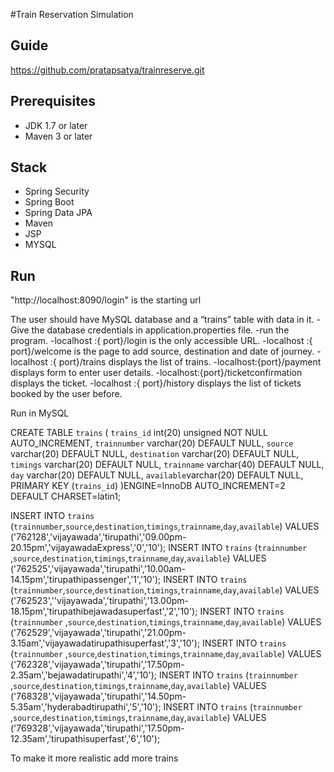 #Train Reservation Simulation

## Guide
https://github.com/pratapsatya/trainreserve.git
## Prerequisites
- JDK 1.7 or later
- Maven 3 or later

## Stack
- Spring Security
- Spring Boot
- Spring Data JPA
- Maven
- JSP
- MYSQL

## Run
"http://localhost:8090/login" is the starting url

The user should have MySQL database and a “trains” table with data in it.
-Give the database credentials in application.properties file.
-run the program.
-localhost :{ port}/login is the only accessible URL.
-localhost :{ port}/welcome is the page to add source, destination and date of journey.
-localhost :{ port}/trains displays the list of trains.
-localhost:{port}/payment displays form to enter user details.
-localhost:{port}/ticketconfirmation displays the ticket.
-localhost :{ port}/history displays the list of tickets booked by the user before. 



Run in MySQL

CREATE TABLE `trains` (
`trains_id` int(20) unsigned NOT NULL AUTO_INCREMENT,
`trainnumber` varchar(20) DEFAULT NULL,
`source` varchar(20) DEFAULT NULL,
`destination` varchar(20) DEFAULT NULL,
`timings` varchar(20) DEFAULT NULL,
`trainname` varchar(40) DEFAULT NULL,
`day` varchar(20) DEFAULT NULL,
`available`varchar(20) DEFAULT NULL,
PRIMARY KEY (`trains_id`)
)ENGINE=InnoDB AUTO_INCREMENT=2 DEFAULT CHARSET=latin1;


INSERT INTO `trains` (`trainnumber`,`source`,`destination`,`timings`,`trainname`,`day`,`available`)
VALUES
('762128','vijayawada','tirupathi','09.00pm-20.15pm','vijayawadaExpress','0','10');
INSERT INTO `trains` (`trainnumber` ,`source`,`destination`,`timings`,`trainname`,`day`,`available`)
VALUES
('762525','vijayawada','tirupathi','10.00am-14.15pm','tirupathipassenger','1','10');
INSERT INTO `trains` (`trainnumber`,`source`,`destination`,`timings`,`trainname`,`day`,`available`)
VALUES
('762523',''vijayawada','tirupathi','13.00pm-18.15pm','tirupathibejawadasuperfast','2','10');
INSERT INTO `trains` (`trainnumber` ,`source`,`destination`,`timings`,`trainname`,`day`,`available`)
VALUES
('762529','vijayawada','tirupathi','21.00pm-3.15am','vijayawadatirupathisuperfast','3','10');
INSERT INTO `trains` (`trainnumber` ,`source`,`destination`,`timings`,`trainname`,`day`,`available`)
VALUES
('762328','vijayawada','tirupathi','17.50pm-2.35am','bejawadatirupathi','4','10');
INSERT INTO `trains` (`trainnumber` ,`source`,`destination`,`timings`,`trainname`,`day`,`available`)
VALUES
('768328','vijayawada','tirupathi','14.50pm-5.35am','hyderabadtirupathi','5','10');
INSERT INTO `trains` (`trainnumber` ,`source`,`destination`,`timings`,`trainname`,`day`,`available`)
VALUES
('769328','vijayawada','tirupathi','17.50pm-12.35am','tirupathisuperfast','6','10');




To make it more realistic add more trains
